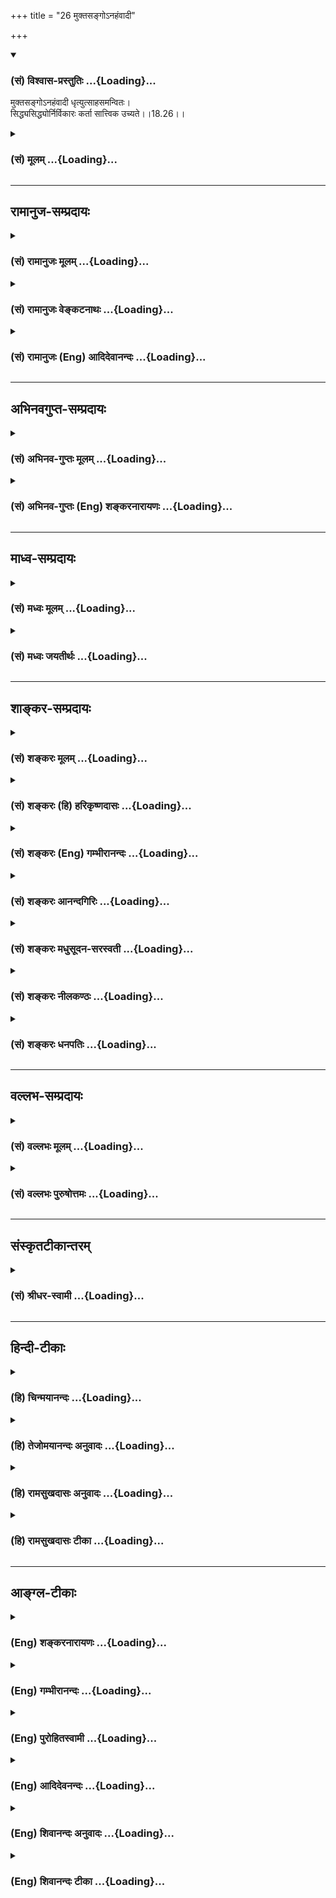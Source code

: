 +++
title = "26 मुक्तसङ्गोऽनहंवादी"

+++
<div class="js_include" newlevelforh1="3" title="(सं) विश्वास-प्रस्तुतिः" unfilled url="/purANam/mahAbhAratam/06-bhIShma-parva/02-bhagavad-gItA-parva/saMskRtam/vishvAsa-prastutiH/18_moxa-saMnyAsa-yogaH/26_muktasango-nahaMv.md">
<details open><summary><h3>(सं) विश्वास-प्रस्तुतिः ...{Loading}...</h3></summary>

मुक्तसङ्गोऽनहंवादी धृत्युत्साहसमन्वितः।  
सिद्ध्यसिद्ध्योर्निर्विकारः कर्ता सात्त्विक उच्यते।।18.26।।
</details>
</div>
<div class="js_include collapsed" newlevelforh1="3" title="(सं) मूलम्" unfilled url="/purANam/mahAbhAratam/06-bhIShma-parva/02-bhagavad-gItA-parva/saMskRtam/mUlam/18_moxa-saMnyAsa-yogaH/26_muktasango-nahaMv.md">
<details><summary><h3>(सं) मूलम् ...{Loading}...</h3></summary>

मुक्तसङ्गोऽनहंवादी धृत्युत्साहसमन्वितः।  
सिद्ध्यसिद्ध्योर्निर्विकारः कर्ता सात्त्विक उच्यते।।18.26।।
</details>
</div>


_________________
## रामानुज-सम्प्रदायः
<div class="js_include collapsed" newlevelforh1="3" title="(सं) रामानुजः मूलम्" unfilled url="/purANam/mahAbhAratam/06-bhIShma-parva/02-bhagavad-gItA-parva/saMskRtam/rAmAnujaH/mUlam/18_moxa-saMnyAsa-yogaH/26_muktasango-nahaMv.md">
<details><summary><h3>(सं) रामानुजः मूलम् ...{Loading}...</h3></summary>

।।18.26।।**मुक्तसङ्गः** फलसङ्गरहितः; **अनहंवादी** कर्तृत्वाभिमानरहितः
**धृत्युत्साहसमन्वितः;** आरब्धे कर्मणि यावत्कर्मसमाप्त्यवर्जनीयदुःखधारणं
धृतिः; उत्साहः उद्युक्तचेतस्त्वम्; ताभ्यां समन्वितः **सिद्ध्यसिद्ध्योः
निर्विकारः** युद्धादौ कर्मणि तदुपकरणभूतद्रव्यार्जनादिषु च
सिद्ध्यसिद्ध्योः अविकृचित्तः **कर्ता सात्त्विक उच्यते।**

</details>
</div>
<div class="js_include collapsed" newlevelforh1="3" title="(सं) रामानुजः वेङ्कटनाथः" unfilled url="/purANam/mahAbhAratam/06-bhIShma-parva/02-bhagavad-gItA-parva/saMskRtam/rAmAnujaH/venkaTanAthaH/18_moxa-saMnyAsa-yogaH/26_muktasango-nahaMv.md">
<details><summary><h3>(सं) रामानुजः वेङ्कटनाथः ...{Loading}...</h3></summary>

  
  
।।18.26।। अनहंवादी इत्यनेन कर्तृत्वाभिमानरूपसङ्गस्य
पृथङ्निषेधात्मुक्तसङ्गः इत्यत्र सङ्गशब्दः सङ्कुचितविषय इत्याह --
फलसङ्गरहित इति। तत एव कर्मणि स्वकीयतानुसन्धानरूपसङ्गोऽपि प्रतिषिद्धः।
अहंवदनशीलोऽहंवादी; तदन्योऽनहंवादी; तत्र मनःपूर्वा हि
वागित्यभिप्रायेणाऽऽहकर्तृत्वाभिमानरहित इति। कर्तृत्वस्य
विविच्यमानत्वात्तदुपयुक्ता धृतिरिह विवक्षितेत्याहआरब्ध इति।
प्रयत्नरूपस्योत्साहस्य कर्तृशब्देनैव सिद्धत्वाद्राजसादिकर्तृसाधारण्याच्च
विशेषविवक्षामाह -- उद्युक्तचेतस्त्वमिति। मुक्तसङ्गः इत्यनेन
स्वर्गादिफलसङ्गनिवृत्तेरुक्तत्वात्सिद्ध्यसिद्ध्योर्निर्विकारः इत्यस्य
दृष्टफलविषयतामाहयुद्धादाविति। मुक्तसङ्गत्वफलं वा निर्विकारत्वम्।  
  

</details>
</div>
<div class="js_include collapsed" newlevelforh1="3" title="(सं) रामानुजः (Eng) आदिदेवानन्दः" unfilled url="/purANam/mahAbhAratam/06-bhIShma-parva/02-bhagavad-gItA-parva/saMskRtam/rAmAnujaH/english/AdidevAnandaH/18_moxa-saMnyAsa-yogaH/26_muktasango-nahaMv.md">
<details><summary><h3>(सं) रामानुजः (Eng) आदिदेवानन्दः ...{Loading}...</h3></summary>

18.26 'Muktasangah' is one who is free from attachment to fruits.
'Anahamvadi' is one who is devoid of the feeling of being the agent. He
is endued with 'steadiness and zeal.' 'Steadiness' is perseverance in
regard to an act that has been begun in spite of the pain that is
inevitable till the completion of the work. 'Zeal' is the possession of
an active mind. One who is enduded with these, and whose mind remains
firm, untouched by success and failure in war etc., and also in
gathering the material reisities for the work on hand - such an agent
is, of Sattvika nature.

</details>
</div>


_________________
## अभिनवगुप्त-सम्प्रदायः
<div class="js_include collapsed" newlevelforh1="3" title="(सं) अभिनव-गुप्तः मूलम्" unfilled url="/purANam/mahAbhAratam/06-bhIShma-parva/02-bhagavad-gItA-parva/saMskRtam/abhinava-guptaH/mUlam/18_moxa-saMnyAsa-yogaH/26_muktasango-nahaMv.md">
<details><summary><h3>(सं) अभिनव-गुप्तः मूलम् ...{Loading}...</h3></summary>

।।18.26 -- 18.28।। मुक्तसङ्ग इत्यादि तामस उच्यते इत्यन्तम्। अहं कर्ता इति
न वदन्; तच्छीलः; तद्धर्मा +++(N तद्धर्मः )+++ ; तत्साधुकारी वा यो न +++(S न यो
भवति ;N;K omit न )+++ भवति इति अनहंवादी इति। अनेन णिनिना
व्यवहारमात्रसंवृत्तिवशेन योगिनोऽपि अहं करोमि इति वचो न निषिद्धम्।
हर्षशोकान्वितः; सिद्ध्यसिद्ध्योः। निकृतिः नैर्घृण्यम्।

</details>
</div>
<div class="js_include collapsed" newlevelforh1="3" title="(सं) अभिनव-गुप्तः (Eng) शङ्करनारायणः" unfilled url="/purANam/mahAbhAratam/06-bhIShma-parva/02-bhagavad-gItA-parva/saMskRtam/abhinava-guptaH/english/shankaranArAyaNaH/18_moxa-saMnyAsa-yogaH/26_muktasango-nahaMv.md">
<details><summary><h3>(सं) अभिनव-गुप्तः (Eng) शङ्करनारायणः ...{Loading}...</h3></summary>

18.26 See Comment under 18.28

</details>
</div>


_________________
## माध्व-सम्प्रदायः
<div class="js_include collapsed" newlevelforh1="3" title="(सं) मध्वः मूलम्" unfilled url="/purANam/mahAbhAratam/06-bhIShma-parva/02-bhagavad-gItA-parva/saMskRtam/madhvaH/mUlam/18_moxa-saMnyAsa-yogaH/26_muktasango-nahaMv.md">
<details><summary><h3>(सं) मध्वः मूलम् ...{Loading}...</h3></summary>

।।18.26।। Sri Madhvacharya did not comment on this sloka.,

</details>
</div>
<div class="js_include collapsed" newlevelforh1="3" title="(सं) मध्वः जयतीर्थः" unfilled url="/purANam/mahAbhAratam/06-bhIShma-parva/02-bhagavad-gItA-parva/saMskRtam/madhvaH/jayatIrthaH/18_moxa-saMnyAsa-yogaH/26_muktasango-nahaMv.md">
<details><summary><h3>(सं) मध्वः जयतीर्थः ...{Loading}...</h3></summary>

।।18.26।। Sri Jayatirtha did not comment on this sloka.  
  

</details>
</div>


_________________
## शाङ्कर-सम्प्रदायः
<div class="js_include collapsed" newlevelforh1="3" title="(सं) शङ्करः मूलम्" unfilled url="/purANam/mahAbhAratam/06-bhIShma-parva/02-bhagavad-gItA-parva/saMskRtam/shankaraH/mUlam/18_moxa-saMnyAsa-yogaH/26_muktasango-nahaMv.md">
<details><summary><h3>(सं) शङ्करः मूलम् ...{Loading}...</h3></summary>

।।18.26।। --,**मुक्तसङ्गः** मुक्तः परित्यक्तः सङ्गः येन सः मुक्तसङ्गः;
**अनहंवादी** न अहंवदनशीलः; **धृत्युत्साहसमन्वितः** धृतिः धारणम् उत्साहः
उद्यमः ताभ्यां समन्वितः संयुक्तः धृत्युत्साहसमन्वितः;
**सिद्ध्यसिद्ध्योः** क्रियमाणस्य कर्मणः फलसिद्धौ असिद्धौ च
सिद्ध्यसिद्ध्योः **निर्विकारः;** केवलं शास्त्रप्रमाणेन प्रयुक्तः न
फलरागादिना यः सः निर्विकारः उच्यते। एवंभूतः **कर्ता** यः सः **सात्त्विकः
उच्यते**।।

</details>
</div>
<div class="js_include collapsed" newlevelforh1="3" title="(सं) शङ्करः (हि) हरिकृष्णदासः" unfilled url="/purANam/mahAbhAratam/06-bhIShma-parva/02-bhagavad-gItA-parva/saMskRtam/shankaraH/hindI/harikRShNadAsaH/18_moxa-saMnyAsa-yogaH/26_muktasango-nahaMv.md">
<details><summary><h3>(सं) शङ्करः (हि) हरिकृष्णदासः ...{Loading}...</h3></summary>

।।18.26।। जो कर्ता मुक्तसङ्ग है -- जिसने आसक्तिका त्याग कर दिया है; जो
निरहंवादी है -- जिसका मैं कर्ता हूँ ऐसे कहनेका स्वभाव नहीं रह गया है; जो
धृति और उत्साहसे युक्त है -- धृति यानी धारणाशक्ति,और उत्साह यानी उद्यम
-- इन दोनोंसे जो युक्त है; तथा जो किये हुए कर्मके फलकी सिद्धि होने या न
होनेमें निर्विकार है। जो ऐसा कर्ता है; वह सात्त्विक कहा जाता है। जो केवल
शास्त्रप्रमाणसे ही कर्ममें प्रयुक्त होता है; फलेच्छा या आसक्ति आदिसे
नहीं; वह निर्विकार कहा जाता है।

</details>
</div>
<div class="js_include collapsed" newlevelforh1="3" title="(सं) शङ्करः (Eng) गम्भीरानन्दः" unfilled url="/purANam/mahAbhAratam/06-bhIShma-parva/02-bhagavad-gItA-parva/saMskRtam/shankaraH/english/gambhIrAnandaH/18_moxa-saMnyAsa-yogaH/26_muktasango-nahaMv.md">
<details><summary><h3>(सं) शङ्करः (Eng) गम्भीरानन्दः ...{Loading}...</h3></summary>

18.26 Karta, the agent; who is mukta-sangah, free from attachment-one by
whom attachment has been given up; anahamvadi, not egotisic, not given
to asserting his ego; dhrti-utsaha-samanvitah, endowed with fortitude
and diligenc; and nirvikarah, unperturbed; siddhi-asiddhyoh, by success
and failure, in the fruition and non-fruition of any action
under-taken-led only by the authority of the scriptures, not by
attachment to results etc. \[Etc. stands for attachment to work.\];-the
agent who is such, he is ucyate, said to be; sattvikah, possessed of
sattva.

</details>
</div>
<div class="js_include collapsed" newlevelforh1="3" title="(सं) शङ्करः आनन्दगिरिः" unfilled url="/purANam/mahAbhAratam/06-bhIShma-parva/02-bhagavad-gItA-parva/saMskRtam/shankaraH/AnandagiriH/18_moxa-saMnyAsa-yogaH/26_muktasango-nahaMv.md">
<details><summary><h3>(सं) शङ्करः आनन्दगिरिः ...{Loading}...</h3></summary>

।।18.26।। इदानीं कर्तृत्रैविध्यं ब्रुवन्नादौ सात्त्विकं कर्तारं दर्शयति
-- **मुक्तेति।** सङ्गो नाम फलाभिसन्धिर्बा कर्तृत्वाभिमानो वा;
नाहंवदनशीलः कर्ताहमिति वदनशीलो न भवतीत्यर्थः। धारणं धैर्यम्। क्रियमाणस्य
कर्मणो यदि फलानभिसन्धिस्तर्हि नानुष्ठानविश्रम्भः संभवेदित्याशङ्क्याह --
**केवलमिति।** फलरागादिनेत्यादिशब्देन कर्मरागो गृह्यते। अयुक्त इति
च्छेदः।

</details>
</div>
<div class="js_include collapsed" newlevelforh1="3" title="(सं) शङ्करः मधुसूदन-सरस्वती" unfilled url="/purANam/mahAbhAratam/06-bhIShma-parva/02-bhagavad-gItA-parva/saMskRtam/shankaraH/madhusUdana-sarasvatI/18_moxa-saMnyAsa-yogaH/26_muktasango-nahaMv.md">
<details><summary><h3>(सं) शङ्करः मधुसूदन-सरस्वती ...{Loading}...</h3></summary>

।।18.26।। इदानीं त्रिविधः कर्तोच्यते -- मुक्तसङ्ग इति।
मुक्तसङ्गस्त्यक्तफलाभिसन्धिः; अनहंवादी कर्ताहमिति वदनशीलो न भवति
स्वगुणश्लाघाविहीनो वा; धृतिर्विघ्नाद्युपस्थितावपि प्रारब्धापरित्यागो
हेतुरन्तःकरणवृत्तिविशेषः; धैर्यं उत्साह इदमहं करिष्याम्येवेति
निश्चयात्मिका बुद्धिर्धृतिहेतुभूता ताभ्यां संयुक्तो धृत्युत्साहसमन्वितः;
कर्मणः क्रियमाणस्य फलस्य सिद्धावसिद्धौ च हर्षशोकाभ्यां हेतुभ्यां यो
विकारो वदनविकासम्लानत्वादिस्तेन रहितः सिद्ध्यसिद्ध्योर्निर्विकारः केवलं
शास्त्रप्रमाणप्रयुक्तो न फलरागेण; अत एवंभूतः कर्ता सात्त्विक उच्यते।

</details>
</div>
<div class="js_include collapsed" newlevelforh1="3" title="(सं) शङ्करः नीलकण्ठः" unfilled url="/purANam/mahAbhAratam/06-bhIShma-parva/02-bhagavad-gItA-parva/saMskRtam/shankaraH/nIlakaNThaH/18_moxa-saMnyAsa-yogaH/26_muktasango-nahaMv.md">
<details><summary><h3>(सं) शङ्करः नीलकण्ठः ...{Loading}...</h3></summary>

।।18.26।। कर्तृत्रैविध्यमाह -- **मुक्तेत्यादिना।**
मुक्तसङ्गस्त्यक्ताभिनिवेशः। अनहंवादी पूर्वोक्ताहंकारोक्तिरहितः।
धृतिर्धैर्यम्। उत्साहः साधयिष्याम्येवेति बुद्धिनिश्चयः ताभ्यां समन्वितः।
सिद्ध्यसिद्ध्योः कर्मण आरब्धस्येति शेषः। निर्विकारो हर्षविषादशून्यः
कर्ता सात्त्विक उच्यते।

</details>
</div>
<div class="js_include collapsed" newlevelforh1="3" title="(सं) शङ्करः धनपतिः" unfilled url="/purANam/mahAbhAratam/06-bhIShma-parva/02-bhagavad-gItA-parva/saMskRtam/shankaraH/dhanapatiH/18_moxa-saMnyAsa-yogaH/26_muktasango-nahaMv.md">
<details><summary><h3>(सं) शङ्करः धनपतिः ...{Loading}...</h3></summary>

।।18.26।। अधुना कर्तृत्रैविध्यं विभजन्नादौ सात्त्विकं कर्तारमाह --
मुक्तसङ्गो मुक्तः परित्यक्तः सङ्गः फलाभिसंधिर्येन सः अनहंवादी
नाहंवदनशीलः कर्ताहमेतादृशगुणसंपन्नः सर्वोत्तम इति वदनशीलो न भवति।
धृतिर्विघ्नाद्युपस्थानेऽपि कायादेर्धारणं धैर्यमिति यावत्। उत्साह
उद्यमस्ताभ्यां सम्यगन्वितः कदापि कथमपि धृत्युत्साहरहितो न भवतीत्यर्थः।
सिद्य्धसिद्य्धोः क्रियमाणस्य कर्मणः फलसिद्धौ सदसिद्धौ च निर्विकारः
हर्षविषादशून्यः केवलं शास्त्रप्रमाणप्रयुक्तो न फलरागा दिना यः कर्ता स
सात्त्विक उच्यते।

</details>
</div>


_________________
## वल्लभ-सम्प्रदायः
<div class="js_include collapsed" newlevelforh1="3" title="(सं) वल्लभः मूलम्" unfilled url="/purANam/mahAbhAratam/06-bhIShma-parva/02-bhagavad-gItA-parva/saMskRtam/vallabhaH/mUlam/18_moxa-saMnyAsa-yogaH/26_muktasango-nahaMv.md">
<details><summary><h3>(सं) वल्लभः मूलम् ...{Loading}...</h3></summary>

।।18.26।। कर्तुस्त्रैविध्यमाह -- मुक्तसङ्ग इति। मुक्तः सङ्गः फलादिविषयको
येन अनहंवादी कर्तृत्वाभिमानरहितः कर्मसिद्ध्यसिद्ध्योर्निर्विकारः
सात्त्विक उच्यते कर्तेति। साङ्ख्ययोगसारमुपदिशन्वक्ति भगवान् त्वमपि तथा
भवेत्यभिप्रायेण।

</details>
</div>
<div class="js_include collapsed" newlevelforh1="3" title="(सं) वल्लभः पुरुषोत्तमः" unfilled url="/purANam/mahAbhAratam/06-bhIShma-parva/02-bhagavad-gItA-parva/saMskRtam/vallabhaH/puruShottamaH/18_moxa-saMnyAsa-yogaH/26_muktasango-nahaMv.md">
<details><summary><h3>(सं) वल्लभः पुरुषोत्तमः ...{Loading}...</h3></summary>

  
  
।।18.26।। कर्म निरूप्य कर्तारं त्रिविधमाह -- मुक्तसङ्ग इति। मुक्तसङ्गः
त्यक्तासक्तिः; अनहंवादी साभिमानोक्तिशून्यः; धृत्युत्साहसमन्वितः
धृतिर्धैर्यं दुःखादिसहनरूपम्; उत्साहः उत्तमत्वज्ञानेनोद्यमस्ताभ्यां
समन्वितो युक्तः; सिद्ध्यसिद्ध्योः कृतकर्मफलाफलयोर्निर्विकारः
हर्षविषादरहितः; एतादृशः कर्त्ता सात्त्विक उच्यते।  
  

</details>
</div>


_________________
## संस्कृतटीकान्तरम्
<div class="js_include collapsed" newlevelforh1="3" title="(सं) श्रीधर-स्वामी" unfilled url="/purANam/mahAbhAratam/06-bhIShma-parva/02-bhagavad-gItA-parva/saMskRtam/shrIdhara-svAmI/18_moxa-saMnyAsa-yogaH/26_muktasango-nahaMv.md">
<details><summary><h3>(सं) श्रीधर-स्वामी ...{Loading}...</h3></summary>

।।18.26।। कर्तारं त्रिविधमाह **-- मुक्तसङ्ग इति त्रिभिः।**
मुक्तसङ्गस्त्यक्ताभिनिवेशः; अनहंवादी गर्वोक्तिरहितः; धृतिर्धैर्यम्;
उत्साह उद्यमः; ताभ्यां समन्वितः संयुक्तः; आरब्धस्य कर्मणः सिद्धावसिद्धौ
च निर्विकारो हर्षविषादशून्यः एवंभूतः कर्ता सात्त्विक उच्यते।

</details>
</div>


_________________
## हिन्दी-टीकाः
<div class="js_include collapsed" newlevelforh1="3" title="(हि) चिन्मयानन्दः" unfilled url="/purANam/mahAbhAratam/06-bhIShma-parva/02-bhagavad-gItA-parva/hindI/chinmayAnandaH/18_moxa-saMnyAsa-yogaH/26_muktasango-nahaMv.md">
<details><summary><h3>(हि) चिन्मयानन्दः ...{Loading}...</h3></summary>

।।18.26।। अब तक भगवान् श्रीकृष्ण ने त्रिविध ज्ञान और कर्म का वर्णन किया
था। कर्म का तीसरा अंग है; कर्ता जीव; जो कामना से प्रेरित होकर कर्म में
प्रवृत्त होता है। प्रकृति के तीन गुण हम सबके मानसिक जीवन एवं बौद्धिक
क्षमताओं को प्रभावित करते हैं। स्वाभाविक ही है; कि किसी एक गुण के आधिक्य
या प्राधान्य से हमारे कर्तृत्व में भी समयसमय पर परिवर्तन होता रहता है।
अत यहाँ कर्ता का भी तीन भागों में वर्गीकरण किया गया है। सर्वप्रथम;
भगवान् श्रीकृष्ण सात्त्विक कर्ता का वर्णन करते हैं। मुक्तसंग और अनहंवादी
ये दो विशेषण सात्त्विक कर्ता के हैं। जो पुरुष कर्म के फल; जगत् की
वस्तुओं तथा व्यक्तियों से आसक्ति रहित है; वह सात्त्विक कर्ता है। वह
जानता है कि स्वयं से भिन्न किसी भी वस्तु में वह सुख नहीं है; जो उसके
जीवन को पूर्ण और कृतार्थ कर सके। इसलिए वह किसी में आसक्ति नहीं रखता।
अहंवादी का अर्थ है वह पुरुष; जो अपनी उपलब्धियों और सफलताओं का कर्ता
स्वयं को ही मानकर सदैव गर्वयुक्त भाषण करता है; परन्तु सात्त्विक पुरुष
में यह अहंमन्यता नहीं होती; क्योंकि उसका यह दृढ़ एवं निश्चयात्मक ज्ञान
होता है कि कोई भी उपलब्धि एक अकेले पुरुष की कभी नहीं हो सकती। ईश्वर
प्रदत्त क्षमताएं; प्राकृतिक नियम तथा अन्य जनों के सहयोग से ही सफलता
सम्पादित की जा सकती है। इस ज्ञान के कारण उसे कभी यह गर्व नहीं होता कि
उसने कोई अभूतपूर्व कार्य किया है। वह अपने अहंकार को ईश्वर के चरणों में
समर्पित कर देता है। ऐसे मुक्तसंग और अनहंवादी पुरुष में असीम धैर्य और
कार्य के प्रति उत्साह होता है। धृति मनुष्य की वह क्षमता है; जिसके कारण
कार्य करने में कितने ही विघ्न और कठिनाइयाँ आने पर भी; मनुष्य साहस के साथ
उनका सामना करते हुए अपने लक्ष्य तक पहुँचता है। वह प्रयत्नशील पुरुष सदा
सफलता के मार्ग पर उत्साह के साथ आगे बढ़ता जाता है। सात्त्विक कर्ता का
विशेष गुण है; कार्य की सिद्धिअसिद्धि में हर्ष शोकादि विकारों से मुक्त
रहना। इस सन्दर्भ में; मुझे जिस उदाहरण का स्मरण होता है; वह चिकित्सालय
में कार्य करती हुई लगनशील परिचारिका का है। उसे सामान्यत किसी रोगी से
आसक्ति नहीं होती उसे यह अभिमान नहीं होता कि वह स्वयं रोगी का उपचार कर
रही है; क्योंकि वस्तुत वह कार्य चिकित्सक का होता है। धैर्य और उत्साह के
बिना वह अपने सेवा कार्य को सतत नहीं कर सकती। और उसी प्रकार; उसे उपचार की
सफलता या विफलता के विषय में अनावश्यक चिन्ता नहीं होती। रोगी के स्वस्थ हो
जाने अथवा उसकी मृत्यु हो जाने से वह परिचारिका अति हर्षित या अति दुखी
नहीं हो जाती। वह जानती है कि चिकित्सालय तो सफलता और विफलता तथा जन्म और
मृत्यु का क्षेत्र है। वह तटस्थ भाव से अपने सेवा कार्य में रत रहती
है। उपर्युक्त गुणों से सम्पन्न पुरुष सात्त्विक कर्ता कहा जाता है। ऐसा
पुरुष अपने कार्य क्षेत्र में अपनी समस्त क्षमताओं का सम्पूर्ण सदुपयोग
करता है; क्योंकि आसक्ति आदि भावांे में उसकी शक्तियों का वृथा अपव्यय नहीं
होता। स्वाभाविक ही है कि ऐसे सात्त्विक कर्ता को चिरस्थायी सफलता प्राप्त
होती है और उसके कार्यों से जगत् का भी कल्याण होता है। सात्त्विक कर्ता को
यह विवेक होता है कि शरीर; मन और बुद्धि उपाधियाँ चैतन्यस्वरूप आत्मा के
सम्बन्ध से ही अपना कार्य करने में सक्षम होकर जगत् की सेवा कर सकती हैं।
चैतन्य के बिना वे घर के एक कोने में रखी छड़ी की तरह असहाय रहती
हैं। परमात्मा के पावन संकल्प की अभिव्यक्ति के लिए बुद्धि की क्षमता; हृदय
का सौन्दर्य और शरीर की सार्मथ्य आदि सभी माध्यम हैं। अत; यदि इन उपाधियों
में सामञ्जस्य न हो; तो आत्मा की अभिव्यक्ति अपने शुद्ध स्वरूप में नहीं हो
सकती। सात्त्विक कर्ता को अपने आत्मस्वरूप का सदैव भान बना रहता है।

</details>
</div>
<div class="js_include collapsed" newlevelforh1="3" title="(हि) तेजोमयानन्दः अनुवादः" unfilled url="/purANam/mahAbhAratam/06-bhIShma-parva/02-bhagavad-gItA-parva/hindI/tejomayAnandaH/anuvAdaH/18_moxa-saMnyAsa-yogaH/26_muktasango-nahaMv.md">
<details><summary><h3>(हि) तेजोमयानन्दः अनुवादः ...{Loading}...</h3></summary>

।।18.26।। जो कर्ता संगरहित, अहंमन्यता से रहित, धैर्य और उत्साह से युक्त
एवं कार्य की सिद्धि (सफलता) और असिद्धि (विफलता) में निर्विकार रहता है,
वह कर्ता सात्त्विक कहा जाता है।।

</details>
</div>
<div class="js_include collapsed" newlevelforh1="3" title="(हि) रामसुखदासः अनुवादः" unfilled url="/purANam/mahAbhAratam/06-bhIShma-parva/02-bhagavad-gItA-parva/hindI/rAmasukhadAsaH/anuvAdaH/18_moxa-saMnyAsa-yogaH/26_muktasango-nahaMv.md">
<details><summary><h3>(हि) रामसुखदासः अनुवादः ...{Loading}...</h3></summary>

।।18.26।। जो कर्ता रागरहित, अनहंवादी, धैर्य और उत्साहयुक्त तथा सिद्धि और
असिद्धिमें निर्विकार है, वह सात्त्विक कहा जाता है।

</details>
</div>
<div class="js_include collapsed" newlevelforh1="3" title="(हि) रामसुखदासः टीका" unfilled url="/purANam/mahAbhAratam/06-bhIShma-parva/02-bhagavad-gItA-parva/hindI/rAmasukhadAsaH/TIkA/18_moxa-saMnyAsa-yogaH/26_muktasango-nahaMv.md">
<details><summary><h3>(हि) रामसुखदासः टीका ...{Loading}...</h3></summary>

।।18.26।।***व्याख्या --***  **मुक्तसङ्गः --** जैसे साङ्ख्ययोगीका
कर्मोंके साथ राग नहीं होता; ऐसे सात्त्विक कर्ता भी रागरहित होता
है। कामना; वासना; आसक्ति; स्पृहा; ममता आदिसे अपना सम्बन्ध जोड़नेके कारण
ही वस्तु; व्यक्ति; पदार्थ; परिस्थिति; घटना आदिमें आसक्ति लिप्तता होती
है। सात्त्विक कर्ता इस लिप्ततासे सर्वथा रहित होता है।**अनहंवादी --**
पदार्थ; वस्तु; परिस्थिति आदिको लेकर अपनेमें जो एक विशेषताका अनुभव करना
है -- यह अहंवदनशीलता है। यह अहंवदनशीलता आसुरीसम्पत्ति होनेसे अत्यन्त
निकृष्ट है। सात्त्विक कर्तामें यह अहंवदनशीलता; अभिमान तो रहता ही नहीं;
प्रत्युत मैं इन चीजोंका त्यागी हूँ; मेरेमें यह अभिमान नहीं है; मैं
निर्विकार हूँ; मैं सम हूँ; मैं सर्वथा निष्काम हूँ; मैं संसारके सम्बन्धसे
रहित हूँ -- इस तरहके अहंभावका भी उसमें अभाव रहता
है।**धृत्युत्साहसमन्वितः --** कर्तव्यकर्म करते हुए विघ्नबाधाएँ आ जायँ;
उस कर्मका परिणाम ठीक न निकले; लोगोंमें निन्दा हो जाय; तो भी विघ्नबाधा
आदि न आनेपर जैसा धैर्य रहता है; वैसा ही धैर्य विघ्नबाधा आनेपर भी
नित्यनिरन्तर बना रहे -- इसका नाम धृति है और सफलताहीसफलता मिलती चली जाय;
उन्नति होती चली जाय; लोगोंमें मान; आदर; महिमा आदि बढ़ते चले जायँ -- ऐसी
स्थितिमें मनुष्यके मनमें जैसी उम्मेदवारी; सफलताके प्रति उत्साह रहता है;
वैसी ही उम्मेदवारी इससे विपरीत अर्थात् असफलता; अवनति; निन्दा आदि हो
जानेपर भी बनी रहे -- इसका नाम उत्साह है। सात्त्विक कर्ता इस प्रकारकी
धृति और उत्साहसे युक्त रहता है।**सिद्ध्यसिद्ध्योर्निर्विकारः --** सिद्धि
और असिद्धिमें अपनेमें कुछ भी विकार न आये; अपनेपर कुछ भी असर न पड़े
अर्थात् कार्य ठीक तरहसे साङ्गोपाङ्ग पूर्ण हो जाय अथवा पूरा उद्योग करते
हुए अपनी शक्ति; समझ; समय; सामर्थ्य आदिको पूरा लगाते हुए भी कार्य पूरा न
हो फल प्राप्त हो अथवा न हो; तो भी अपने अन्तःकरणमें प्रसन्नता और खिन्नता;
हर्ष और शोकका न होना ही सिद्धिअसिद्धिमें निर्विकार रहना है।**कर्ता
सात्त्विक उच्यते --** ऐसा आसक्ति तथा अहंकारसे रहित; धैर्य तथा उत्साहसे
युक्त और सिद्धिअसिद्धिमें निर्विकार कर्ता सात्त्विक कहा जाता है। इस
श्लोकमें छः बातें बतायी गयी हैं -- सङ्ग; अहंवदनशीलता; धृति; उत्साह;
सिद्धि और असिद्धि। इनमेंसे पहली दो बातोंसे रहित; बीचकी दो बातोंसे युक्त
और अन्तकी दो बातोंमें निर्विकार रहनेके लिये कहा गया है।  
  
***सम्बन्ध --***  अब राजस कर्ताके लक्षण बताते हैं।

</details>
</div>


_________________
## आङ्ग्ल-टीकाः
<div class="js_include collapsed" newlevelforh1="3" title="(Eng) शङ्करनारायणः" unfilled url="/purANam/mahAbhAratam/06-bhIShma-parva/02-bhagavad-gItA-parva/english/shankaranArAyaNaH/18_moxa-saMnyAsa-yogaH/26_muktasango-nahaMv.md">
<details><summary><h3>(Eng) शङ्करनारायणः ...{Loading}...</h3></summary>

18.26. The agent who is free from attachment; who does not make any
speech of egoism; who is full of contentment and enthusiasm; and who
does not change \[mentally\] in success or in failure-that agent is said
to be of the Sattva (Strand) nature.

</details>
</div>
<div class="js_include collapsed" newlevelforh1="3" title="(Eng) गम्भीरानन्दः" unfilled url="/purANam/mahAbhAratam/06-bhIShma-parva/02-bhagavad-gItA-parva/english/gambhIrAnandaH/18_moxa-saMnyAsa-yogaH/26_muktasango-nahaMv.md">
<details><summary><h3>(Eng) गम्भीरानन्दः ...{Loading}...</h3></summary>

18.26 \[Ast. introduces this verse with 'Idanim kartrbhedah ucyate, Now
is being stated the distinctions among the agents.'-Tr.\] The agent who
is free from attachment \[Attachment to results or the idea of
agentship.\], not egotistic, endowed with fortitude and diligence, and
unperturbed by success and failure is said to be possessed of sattva.

</details>
</div>
<div class="js_include collapsed" newlevelforh1="3" title="(Eng) पुरोहितस्वामी" unfilled url="/purANam/mahAbhAratam/06-bhIShma-parva/02-bhagavad-gItA-parva/english/purohitasvAmI/18_moxa-saMnyAsa-yogaH/26_muktasango-nahaMv.md">
<details><summary><h3>(Eng) पुरोहितस्वामी ...{Loading}...</h3></summary>

18.26 But when a man has no sentiment and no personal vanity, when he
possesses courage and confidence, cares not whether he succeeds or
fails, then his action arises from Purity.

</details>
</div>
<div class="js_include collapsed" newlevelforh1="3" title="(Eng) आदिदेवनन्दः" unfilled url="/purANam/mahAbhAratam/06-bhIShma-parva/02-bhagavad-gItA-parva/english/AdidevanandaH/18_moxa-saMnyAsa-yogaH/26_muktasango-nahaMv.md">
<details><summary><h3>(Eng) आदिदेवनन्दः ...{Loading}...</h3></summary>

18.26 That agent is said to be Sattvika who is free from attachment, who
does not make much of himself, who is endued with steadiness and zeal
and is untouched by success and failure.

</details>
</div>
<div class="js_include collapsed" newlevelforh1="3" title="(Eng) शिवानन्दः अनुवादः" unfilled url="/purANam/mahAbhAratam/06-bhIShma-parva/02-bhagavad-gItA-parva/english/shivAnandaH/anuvAdaH/18_moxa-saMnyAsa-yogaH/26_muktasango-nahaMv.md">
<details><summary><h3>(Eng) शिवानन्दः अनुवादः ...{Loading}...</h3></summary>

18.26 An agent who is free from attachment, non-egoistic, endowed with
firmness and enthusiasm, and unaffected by success or failure, is called
Sattvic (pure).

</details>
</div>
<div class="js_include collapsed" newlevelforh1="3" title="(Eng) शिवानन्दः टीका" unfilled url="/purANam/mahAbhAratam/06-bhIShma-parva/02-bhagavad-gItA-parva/english/shivAnandaH/TIkA/18_moxa-saMnyAsa-yogaH/26_muktasango-nahaMv.md">
<details><summary><h3>(Eng) शिवानन्दः टीका ...{Loading}...</h3></summary>

18.26 मुक्तसङ्गः who is free from attachment; अनहंवादी nonegoistic;
धृत्युत्साहसमन्वितः endowed with firmness and enthusiasm;
सिद्ध्यसिद्ध्योः in success or failure; निर्विकारः unaffected; कर्ता an
agent; सात्त्विकः Sattvic (pure); उच्यते is called.Commentary A pure
agent does his actions with his whole heart without feeling proud at the
performance. He looks for the proper time and place and in accordance
with the behests of the scriptures determines whether such actions are
worth doing or not. He develops courage and a powerful will. He never
seeks physical comforts. He is ite prepared to sacrifice his life for a
noble cause. He is neither elated by success nor grieved by failure. He
always keeps a balanced mind when he does any action. O Arjuna; that man
is a pure agent who; while working; exhibits such alities.Siddhi Success
attainment of the fruit of action performed.Nirvikarah Unaffected as
having been urged to act merely by the authority of the scriptures; not
by a desire for the sake of the reward.Now I will tell thee; O Arjuna;
of the characteristics of a passionate agent.

</details>
</div>
